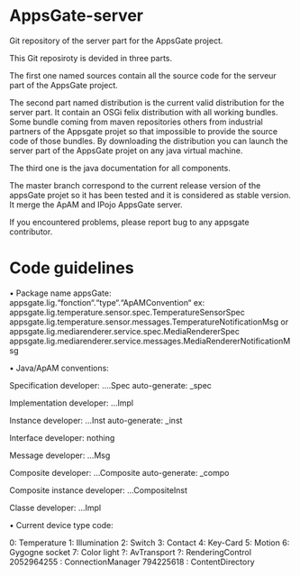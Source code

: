 AppsGate-server
===============

Git repository of the server part for the AppsGate project.

This Git reposiroty is devided in three parts.

The first one named sources contain all the source code for the serveur part of
the AppsGate project.

The second part named distribution is the current valid distribution for the server part.
It contain an OSGi felix distribution with all working bundles. Some bundle coming from
maven repositories others from industrial partners of the Appsgate projet so that impossible
to provide the source code of those bundles.
By downloading the distribution you can launch the server part of the AppsGate projet on any 
java virtual machine.

The third one is the java documentation for all components.

The master branch correspond to the current release version of the appsGate projet so it
has been tested and it is considered as stable version. It merge the ApAM and IPojo AppsGate
server.

If you encountered problems, please report bug to any appsgate contributor.  


Code guidelines
===============

• Package name appsGate: appsgate.lig.“fonction“.“type“.“ApAMConvention“
  ex: 
  appsgate.lig.temperature.sensor.spec.TemperatureSensorSpec
  appsgate.lig.temperature.sensor.messages.TemperatureNotificationMsg
  or
  appsgate.lig.mediarenderer.service.spec.MediaRendererSpec
  appsgate.lig.mediarenderer.service.messages.MediaRendererNotificationMsg
  
  
• Java/ApAM conventions:

  Specification
  developer: ….Spec
  auto-generate: _spec
  
  Implementation
  developer: …Impl
  
  Instance
  developer: …Inst
  auto-generate: _inst
  
  Interface
  developer: nothing
  
  Message
  developer: …Msg
  
  Composite
  developer: …Composite
  auto-generate: _compo
  
  Composite instance
  developer: …CompositeInst
  
  Classe
  developer: …Impl

• Current device type code:

  0: Temperature
  1: Illumination
  2: Switch
  3: Contact
  4: Key-Card
  5: Motion
  6: Gygogne socket
  7: Color light
  ?: AvTransport
  ?: RenderingControl
  2052964255 : ConnectionManager
  794225618 : ContentDirectory
